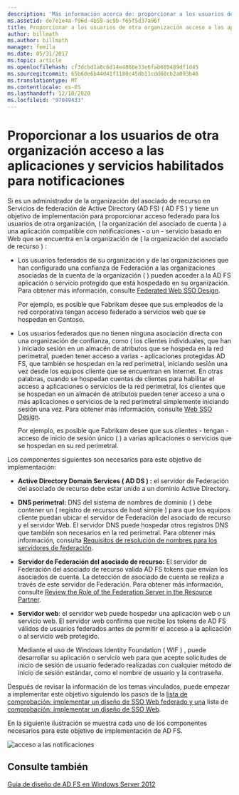 ```yaml
---
description: 'Más información acerca de: proporcionar a los usuarios de otra organización acceso a sus aplicaciones y servicios para notificaciones'
ms.assetid: de7e1e4a-f96d-4b59-ac9b-f65f5d37a96f
title: Proporcionar a los usuarios de otra organización acceso a las aplicaciones y servicios habilitados para notificaciones
author: billmath
ms.author: billmath
manager: femila
ms.date: 05/31/2017
ms.topic: article
ms.openlocfilehash: cf3dcbd1a8c6d14e4866e33e6fab685489df1d45
ms.sourcegitcommit: 65b6de6b44d41f1180c45db11cdd60cb2a093b46
ms.translationtype: MT
ms.contentlocale: es-ES
ms.lasthandoff: 12/10/2020
ms.locfileid: "97049433"
---
```

# <a name="provide-users-in-another-organization-access-to-your-claims-aware-applications-and-services"></a>Proporcionar a los usuarios de otra organización acceso a las aplicaciones y servicios habilitados para notificaciones


Si es un administrador de la organización del asociado de recurso en Servicios de federación de Active Directory (AD FS) \( AD FS \) y tiene un objetivo de implementación para proporcionar acceso federado para los usuarios de otra organización, \( la organización del asociado de cuenta \) a una aplicación compatible con notificaciones \- o un \- servicio basado en Web que se encuentra en la organización de \( la organización del asociado de recurso \) :

-   Los usuarios federados de su organización y de las organizaciones que han configurado una confianza de Federación a las organizaciones asociadas de la cuenta de la organización \( \) pueden acceder a la AD FS aplicación o servicio protegido que está hospedado en su organización. Para obtener más información, consulte [Federated Web SSO Design](Federated-Web-SSO-Design.md).

    Por ejemplo, es posible que Fabrikam desee que sus empleados de la red corporativa tengan acceso federado a servicios web que se hospedan en Contoso.

-   Los usuarios federados que no tienen ninguna asociación directa con una organización de confianza, como \( los clientes individuales, que han \) iniciado sesión en un almacén de atributos que se hospeda en la red perimetral, pueden tener acceso a varias \- aplicaciones protegidas AD FS, que también se hospedan en la red perimetral, iniciando sesión una vez desde los equipos cliente que se encuentran en Internet. En otras palabras, cuando se hospedan cuentas de clientes para habilitar el acceso a aplicaciones o servicios de la red perimetral, los clientes que se hospedan en un almacén de atributos pueden tener acceso a una o más aplicaciones o servicios de la red perimetral simplemente iniciando sesión una vez. Para obtener más información, consulte [Web SSO Design](Web-SSO-Design.md).

    Por ejemplo, es posible que Fabrikam desee que sus clientes \- tengan \- acceso de inicio de sesión único \( \) a varias aplicaciones o servicios que se hospedan en su red perimetral.

Los componentes siguientes son necesarios para este objetivo de implementación:

-   **Active Directory Domain Services \( AD DS \) :** el servidor de Federación del asociado de recurso debe estar unido a un dominio Active Directory.

-   **DNS perimetral:** DNS del sistema de nombres de dominio \( \) debe contener un \( registro de recursos de host simple \) para que los equipos cliente puedan ubicar el servidor de Federación del asociado de recurso y el servidor Web. El servidor DNS puede hospedar otros registros DNS que también son necesarios en la red perimetral. Para obtener más información, consulta [Requisitos de resolución de nombres para los servidores de federación](Name-Resolution-Requirements-for-Federation-Servers.md).

-   **Servidor de Federación del asociado de recurso:** El servidor de Federación del asociado de recurso valida AD FS tokens que envían los asociados de cuenta. La detección de asociado de cuenta se realiza a través de este servidor de Federación. Para obtener más información, consulte [Review the Role of the Federation Server in the Resource Partner](Review-the-Role-of-the-Federation-Server-in-the-Resource-Partner.md).

-   **Servidor web**: el servidor web puede hospedar una aplicación web o un servicio web. El servidor web confirma que recibe los tokens de AD FS válidos de usuarios federados antes de permitir el acceso a la aplicación o al servicio web protegido.

    Mediante el uso de Windows Identity Foundation \( WIF \) , puede desarrollar su aplicación o servicio web para que acepte solicitudes de inicio de sesión de usuario federado realizadas con cualquier método de inicio de sesión estándar, como el nombre de usuario y la contraseña.

Después de revisar la información de los temas vinculados, puede empezar a implementar este objetivo siguiendo los pasos de la [lista de comprobación: implementar un diseño de SSO Web federado y una](../../ad-fs/deployment/Checklist--Implementing-a-Federated-Web-SSO-Design.md) lista de [comprobación: implementar un diseño de SSO Web](../../ad-fs/deployment/Checklist--Implementing-a-Web-SSO-Design.md).

En la siguiente ilustración se muestra cada uno de los componentes necesarios para este objetivo de implementación de AD FS.

![acceso a las notificaciones](media/75358b16-2a6f-4e16-9cc4-b0e614480305.gif)

## <a name="see-also"></a>Consulte también
[Guía de diseño de AD FS en Windows Server 2012](AD-FS-Design-Guide-in-Windows-Server-2012.md)
